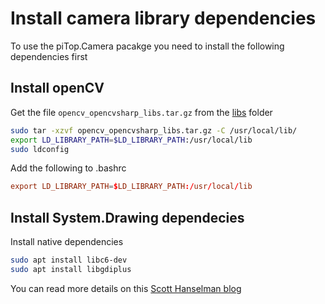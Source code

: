 # Install camera library dependencies

To use the piTop.Camera pacakge you need to install the following dependencies first

## Install openCV

Get the file ```opencv_opencvsharp_libs.tar.gz``` from the [libs](https://github.com/pi-top/pi-top-4-.NET-Core-API/tree/master/libs) folder

```sh
sudo tar -xzvf opencv_opencvsharp_libs.tar.gz -C /usr/local/lib/
export LD_LIBRARY_PATH=$LD_LIBRARY_PATH:/usr/local/lib
sudo ldconfig
```

Add the following to .bashrc
```conf
export LD_LIBRARY_PATH=$LD_LIBRARY_PATH:/usr/local/lib
```

## Install System.Drawing dependecies

Install native dependencies 
```sh
sudo apt install libc6-dev 
sudo apt install libgdiplus
```

You can read more details on this [Scott Hanselman blog](https://www.hanselman.com/blog/HowDoYouUseSystemDrawingInNETCore.aspx)